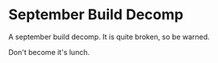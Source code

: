 # September Build Decomp
 A september build decomp. It is quite broken, so be warned.


Don't become it's lunch.
